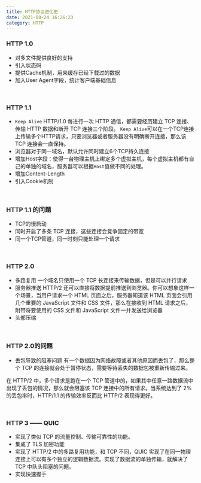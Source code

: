 ```yaml
---
title: HTTP协议进化史
date: 2021-08-24 16:26:23
category: HTTP
---
```

### HTTP 1.0
- 对多文件提供良好的支持
- 引入状态码
- 提供Cache机制，用来缓存已经下载过的数据
- 加入User Agent字段，统计客户端基础信息

<br/>

### HTTP 1.1 
- `Keep Alive`
HTTP/1.0 每进行一次 HTTP 通信，都需要经历建立 TCP 连接、传输 HTTP 数据和断开 TCP 连接三个阶段。
`Keep Alive`可以在一个TCP连接上传输多个HTTP请求，只要浏览器或者服务器没有明确断开连接，那么该 TCP 连接会一直保持。
- 浏览器对于同一域名，默认允许同时建立6个TCP持久连接
- 增加Host字段：使得一台物理主机上绑定多个虚拟主机，每个虚拟主机都有自己的单独的域名，服务器可以根据`Host`值做不同的处理。
- 增加Content-Length
- 引入Cookie机制

<br/>

### HTTP 1.1 的问题
- TCP的慢启动
- 同时开启了多条 TCP 连接，这些连接会竞争固定的带宽
- 同一个TCP管道，同一时刻只能处理一个请求

<br/>

### HTTP 2.0
- 多路复用
一个域名只使用一个 TCP 长连接来传输数据，但是可以并行请求
- 服务器推送
HTTP/2 还可以直接将数据提前推送到浏览器。你可以想象这样一个场景，当用户请求一个 HTML 页面之后，服务器知道该 HTML 页面会引用几个重要的 JavaScript 文件和 CSS 文件，那么在接收到 HTML 请求之后，附带将要使用的 CSS 文件和 JavaScript 文件一并发送给浏览器
- 头部压缩


<br/>

### HTTP 2.0的问题
- 丢包导致的阻塞问题
有一个数据因为网络故障或者其他原因而丢包了，那么整个 TCP 的连接就会处于暂停状态，需要等待丢失的数据包被重新传输过来。

在 HTTP/2 中，多个请求是跑在一个 TCP 管道中的，如果其中任意一路数据流中出现了丢包的情况，那么就会阻塞该 TCP 连接中的所有请求。当系统达到了 2% 的丢包率时，HTTP/1.1 的传输效率反而比 HTTP/2 表现得更好。


<br/>

### HTTP 3 —— QUIC
- 实现了类似 TCP 的流量控制、传输可靠性的功能。
- 集成了 TLS 加密功能
- 实现了 HTTP/2 中的多路复用功能，和 TCP 不同，QUIC 实现了在同一物理连接上可以有多个独立的逻辑数据流。实现了数据流的单独传输，就解决了 TCP 中队头阻塞的问题。
- 实现快速握手